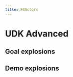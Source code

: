 ```yaml
--- 
title: FXActors
---
```

# UDK Advanced

## Goal explosions <Badge text="not finished" type="warning"/>

## Demo explosions <Badge text="not finished" type="warning"/>

